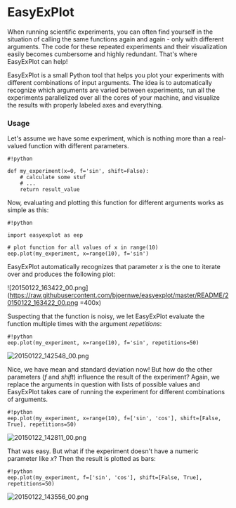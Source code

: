 # EasyExPlot #

When running scientific experiments, you can often find yourself in the situation of calling the same functions again and again - only with different arguments. The code for these repeated experiments and their visualization easily becomes cumbersome and highly redundant. That's where EasyExPlot can help!

EasyExPlot is a small Python tool that helps you plot your experiments with different combinations of input arguments. The idea is to automatically recognize which arguments are varied between experiments, run all the experiments parallelized over all the cores of your machine, and visualize the results with properly labeled axes and everything.

### Usage ###

Let's assume we have some experiment, which is nothing more than a real-valued function with different parameters.


```
#!python

def my_experiment(x=0, f='sin', shift=False):
    # calculate some stuf
    # ...
    return result_value
```

Now, evaluating and plotting this function for different arguments works as simple as this:

```
#!python

import easyexplot as eep

# plot function for all values of x in range(10)
eep.plot(my_experiment, x=range(10), f='sin')
```

EasyExPlot automatically recognizes that parameter *x* is the one to iterate over and produces the following plot:

![20150122_163422_00.png](https://raw.githubusercontent.com/bjoernwe/easyexplot/master/README/20150122_163422_00.png =400x)

Suspecting that the function is noisy, we let EasyExPlot evaluate the function multiple times with the argument *repetitions*:

```
#!python
eep.plot(my_experiment, x=range(10), f='sin', repetitions=50)
```

![20150122_142548_00.png](https://bitbucket.org/repo/nX7gry/images/3251664006-20150122_142548_00.png)

Nice, we have mean and standard deviation now! But how do the other parameters (*f* and *shift*) influence the result of the experiment? Again, we replace the arguments in question with lists of possible values and EasyExPlot takes care of running the experiment for different combinations of arguments.

```
#!python
eep.plot(my_experiment, x=range(10), f=['sin', 'cos'], shift=[False, True], repetitions=50)
```

![20150122_142811_00.png](https://bitbucket.org/repo/nX7gry/images/1825501275-20150122_142811_00.png)

That was easy. But what if the experiment doesn't have a numeric parameter like *x*? Then the result is plotted as bars:

```
#!python
eep.plot(my_experiment, f=['sin', 'cos'], shift=[False, True], repetitions=50)
```

![20150122_143556_00.png](https://bitbucket.org/repo/nX7gry/images/3575699363-20150122_143556_00.png)
